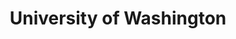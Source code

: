 ---
endYear: "2002"
location: "Seattle, WA"
slug: "university-of-washington"
startYear: "1998"
tags: []
title: "University of Washington"
type: "school"
---